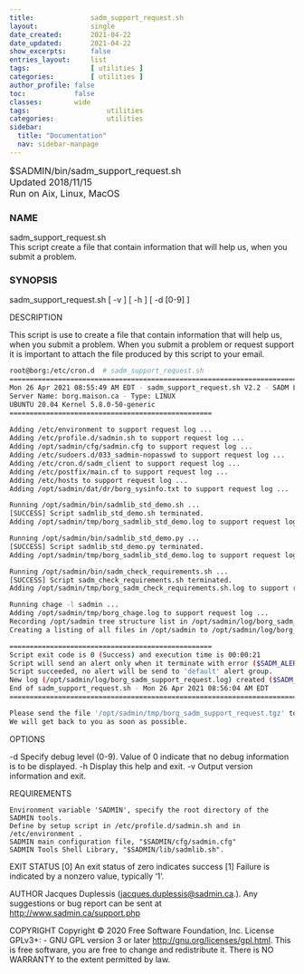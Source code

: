 ```yaml
---
title:              sadm_support_request.sh
layout:             single
date_created:       2021-04-22
date_updated:       2021-04-22
show_excerpts:      false
entries_layout:     list
tags:               [ utilities ] 
categories:         [ utilities ] 
author_profile: false
toc:            false
classes:        wide
tags:                   utilities
categories:             utilities
sidebar:
  title: "Documentation"
  nav: sidebar-manpage
---
```


<font size="3">
<div>$SADMIN/bin/sadm_support_request.sh</div>
<div>Updated 2018/11/15</div>
<div>Run on Aix, Linux, MacOS</div>
</font>

### NAME


sadm_support_request.sh   
This script create a file that contain information that will help us, when you submit a problem.
 
### SYNOPSIS

sadm_support_request.sh     [ -v ] [ -h ]    [ -d  [0-9] ]   
 
DESCRIPTION

This script is use to create a file that contain information that will help us, when you submit a problem.
When you submit a problem or request support it is important to attach the file produced by this script to your email.

```bash
root@borg:/etc/cron.d  # sadm_support_request.sh 
================================================================================
Mon 26 Apr 2021 08:55:49 AM EDT - sadm_support_request.sh V2.2 - SADM Lib. V3.69
Server Name: borg.maison.ca - Type: LINUX
UBUNTU 20.04 Kernel 5.8.0-50-generic
==================================================
 
Adding /etc/environment to support request log ...
Adding /etc/profile.d/sadmin.sh to support request log ...
Adding /opt/sadmin/cfg/sadmin.cfg to support request log ...
Adding /etc/sudoers.d/033_sadmin-nopasswd to support request log ...
Adding /etc/cron.d/sadm_client to support request log ...
Adding /etc/postfix/main.cf to support request log ...
Adding /etc/hosts to support request log ...
Adding /opt/sadmin/dat/dr/borg_sysinfo.txt to support request log ...

Running /opt/sadmin/bin/sadmlib_std_demo.sh ...
[SUCCESS] Script sadmlib_std_demo.sh terminated.
Adding /opt/sadmin/tmp/borg_sadmlib_std_demo.log to support request log ...

Running /opt/sadmin/bin/sadmlib_std_demo.py ...
[SUCCESS] Script sadmlib_std_demo.py terminated.
Adding /opt/sadmin/tmp/borg_sadmlib_std_demo.log to support request log ...

Running /opt/sadmin/bin/sadm_check_requirements.sh ...
[SUCCESS] Script sadm_check_requirements.sh terminated.
Adding /opt/sadmin/tmp/borg_sadm_check_requirements.sh.log to support request log ...

Running chage -l sadmin ...
Adding /opt/sadmin/tmp/borg_chage.log to support request log ...
Recording /opt/sadmin tree structure list in /opt/sadmin/log/borg_sadm_support_tree.log ...
Creating a listing of all files in /opt/sadmin to /opt/sadmin/log/borg_sadm_support_files_list.log ...

==================================================
Script exit code is 0 (Success) and execution time is 00:00:21
Script will send an alert only when it terminate with error ($SADM_ALERT_TYPE=1).
Script succeeded, no alert will be send to 'default' alert group.
New log (/opt/sadmin/log/borg_sadm_support_request.log) created ($SADM_LOG_APPEND='N').
End of sadm_support_request.sh - Mon 26 Apr 2021 08:56:04 AM EDT
================================================================================

Please send the file '/opt/sadmin/tmp/borg_sadm_support_request.tgz' to support@sadmin.ca.
We will get back to you as soon as possible.
```




 
OPTIONS

-d
    Specify debug level (0-9).
    Value of 0 indicate that no debug information is to be displayed.
-h
    Display this help and exit.
-v
    Output version information and exit.



REQUIREMENTS

    Environment variable 'SADMIN', specify the root directory of the SADMIN tools.
    Define by setup script in /etc/profile.d/sadmin.sh and in /etc/environment .
    SADMIN main configuration file, "$SADMIN/cfg/sadmin.cfg"
    SADMIN Tools Shell Library, "$SADMIN/lib/sadmlib.sh".


 
EXIT STATUS
[0]    An exit status of zero indicates success
[1]    Failure is indicated by a nonzero value, typically ‘1’.

 
AUTHOR
Jacques Duplessis (jacques.duplessis@sadmin.ca.).
Any suggestions or bug report can be sent at http://www.sadmin.ca/support.php

 
COPYRIGHT
Copyright © 2020 Free Software Foundation, Inc. License GPLv3+:
    - GNU GPL version 3 or later http://gnu.org/licenses/gpl.html.
This is free software, you are free to change and redistribute it.
There is NO WARRANTY to the extent permitted by law.

 